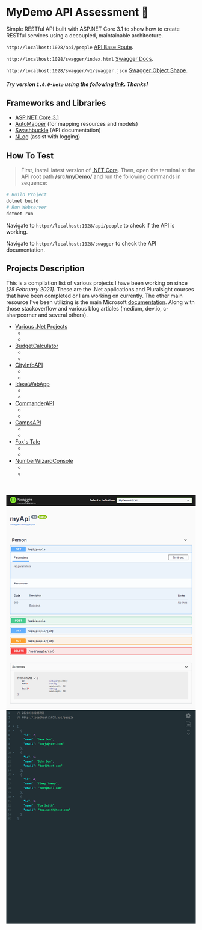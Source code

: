 # MyDemo API Assessment 💾

Simple RESTful API built with ASP.NET Core 3.1 to show how to create RESTful services using a decoupled, maintainable architecture.

```http://localhost:1028/api/people``` [API Base Route](http://localhost:1028/api/people).

```http://localhost:1028/swagger/index.html``` [Swagger Docs](http://localhost:1028/swagger/index.html).

```http://localhost:1028/swagger/v1/swagger.json``` [Swagger Object Shape](http://localhost:1028/swagger/v1/swagger.json).

##### Try version `1.0.0-beta` using the following [link](#). Thanks!

## Frameworks and Libraries
- [ASP.NET Core 3.1](https://docs.microsoft.com/pt-br/aspnet/core/?view=aspnetcore-3.1)
- [AutoMapper](https://automapper.org/) (for mapping resources and models)
- [Swashbuckle](https://github.com/domaindrivendev/Swashbuckle) (API documentation)
- [NLog](https://nlog-project.org/) (assist with logging)

## How To Test

> First, install latest version of [.NET Core](https://dotnet.microsoft.com/download). Then, open the terminal at the API root path **/src/myDemo/** and run the following commands in sequence:

```bash
# Build Project
dotnet build
# Run Webserver
dotnet run
```

Navigate to ```http://localhost:1028/api/people``` to check if the API is working.

Navigate to ```http://localhost:1028/swagger``` to check the API documentation.

	
## Projects Description
This is a compilation list of various projects I have been working on since *[25 February 2021]*. These are the .Net applications and Pluralsight courses that have been completed or I am working on currently. The other main resource I've been utilizing is the main Microsoft [documentation](https://docs.microsoft.com/en-us/dotnet/). Along with those stackoverflow and various blog articles (medium, dev.io, c-sharpcorner and several others).

- [Various .Net Projects](https://github.com/cwooz/dotNet_Projects)
    -   []()
    - 
- [BudgetCalculator](https://github.com/cwooz/BudgetCalculator)
    -   []()
    - 
- [CityInfoAPI](https://github.com/cwooz/CityInfo.API)
    -   []()
    - 
- [IdeasWebApp](https://github.com/cwooz/IdeasWebApp)
    -   []()
    - 
- [CommanderAPI](https://github.com/cwooz/CommanderAPI)
    -   []()
    - 
- [CampsAPI](https://github.com/cwooz/CampsAPI)
    -   []()
    - 
- [Fox's Tale](https://github.com/cwooz/FoxTale)
    -   []()
    - 
- [NumberWizardConsole](https://github.com/cwooz/NumberWizardConsole)
    -   []()
    - 

<br/>
<br/>

<img alt='Screen Shot' src="./public/img/localhost_1028_swagger.png" width="888">
<img alt='Screen Shot' src="./public/img/localhost_1028_api_people.png" width="888">
